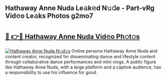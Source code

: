 ## Hathaway Anne Nuda Le𝚊k𝚎d N𝚞𝚍e - Part-vRg Vid𝚎o Le𝚊ks Photos g2mo7

# <h2><a href="http://fbbfp9f.evod.top/?m=Hathaway+Anne+Nuda">🔗 👉🔴 Hathaway Anne Nuda Vid𝚎o Ph𝚘t𝚘s</a></h2>

[![Hathaway Anne Nuda N𝚞d𝚎s](https://i.imgur.com/8V9OHl7.gif)](http://fbbfp9f.evod.top/?m=Hathaway+Anne+Nuda)
Online persona Hathaway Anne Nuda and content creator, recognized for disseminating dance and lifestyle content through collaborative dance performances and mini vlogs. A public figure like Hathaway Anne Nuda, with a large platform and a captive audience, has a responsibility to use his influence for good. 
